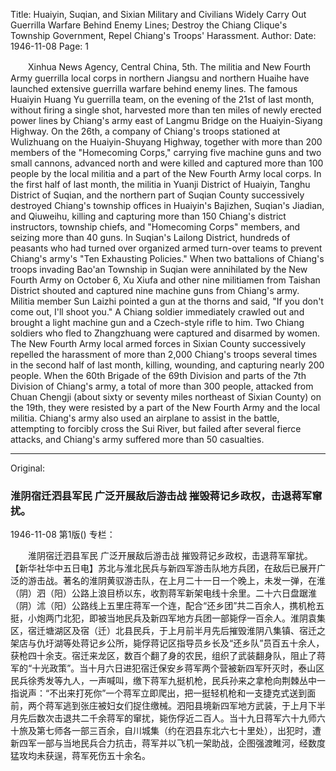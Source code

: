 Title: Huaiyin, Suqian, and Sixian Military and Civilians Widely Carry Out Guerrilla Warfare Behind Enemy Lines; Destroy the Chiang Clique's Township Government, Repel Chiang's Troops' Harassment.
Author:
Date: 1946-11-08
Page: 1

　　Xinhua News Agency, Central China, 5th. The militia and New Fourth Army guerrilla local corps in northern Jiangsu and northern Huaihe have launched extensive guerrilla warfare behind enemy lines. The famous Huaiyin Huang Yu guerrilla team, on the evening of the 21st of last month, without firing a single shot, harvested more than ten miles of newly erected power lines by Chiang's army east of Langmu Bridge on the Huaiyin-Siyang Highway. On the 26th, a company of Chiang's troops stationed at Wulizhuang on the Huaiyin-Shuyang Highway, together with more than 200 members of the "Homecoming Corps," carrying five machine guns and two small cannons, advanced north and were killed and captured more than 100 people by the local militia and a part of the New Fourth Army local corps. In the first half of last month, the militia in Yuanji District of Huaiyin, Tanghu District of Suqian, and the northern part of Suqian County successively destroyed Chiang's township offices in Huaiyin's Bajizhen, Suqian's Jiadian, and Qiuweihu, killing and capturing more than 150 Chiang's district instructors, township chiefs, and "Homecoming Corps" members, and seizing more than 40 guns. In Suqian's Lailong District, hundreds of peasants who had turned over organized armed turn-over teams to prevent Chiang's army's "Ten Exhausting Policies." When two battalions of Chiang's troops invading Bao'an Township in Suqian were annihilated by the New Fourth Army on October 6, Xu Xiufa and other nine militiamen from Taishan District shouted and captured nine machine guns from Chiang's army. Militia member Sun Laizhi pointed a gun at the thorns and said, "If you don't come out, I'll shoot you." A Chiang soldier immediately crawled out and brought a light machine gun and a Czech-style rifle to him. Two Chiang soldiers who fled to Zhangzhuang were captured and disarmed by women. The New Fourth Army local armed forces in Sixian County successively repelled the harassment of more than 2,000 Chiang's troops several times in the second half of last month, killing, wounding, and capturing nearly 200 people. When the 60th Brigade of the 69th Division and parts of the 7th Division of Chiang's army, a total of more than 300 people, attacked from Chuan Chengji (about sixty or seventy miles northeast of Sixian County) on the 19th, they were resisted by a part of the New Fourth Army and the local militia. Chiang's army also used an airplane to assist in the battle, attempting to forcibly cross the Sui River, but failed after several fierce attacks, and Chiang's army suffered more than 50 casualties.



<hr /> 

Original: 


### 淮阴宿迁泗县军民  广泛开展敌后游击战  摧毁蒋记乡政权，击退蒋军窜扰。

1946-11-08
第1版()
专栏：

　　淮阴宿迁泗县军民
    广泛开展敌后游击战
    摧毁蒋记乡政权，击退蒋军窜扰。
    【新华社华中五日电】苏北与淮北民兵与新四军游击队地方兵团，在敌后已展开广泛的游击战。著名的淮阴黄驭游击队，在上月二十一日一个晚上，未发一弹，在淮（阴）泗（阳）公路上浪目桥以东，收割蒋军新架电线十余里。二十六日盘踞淮（阴）沭（阳）公路线上五里庄蒋军一个连，配合“还乡团”共二百余人，携机枪五挺，小炮两门北犯，即被当地民兵及新四军地方兵团一部毙俘一百余人。淮阴袁集区，宿迁塘湖区及宿（迁）北县民兵，于上月前半月先后摧毁淮阴八集镇、宿迁之架店与仇圩湖等处蒋记乡公所，毙俘蒋记区指导员乡长及“还乡队”员百五十余人，获枪四十余支。宿迁来龙区，数百个翻了身的农民，组织了武装翻身队，阻止了蒋军的“十光政策”。当十月六日进犯宿迁保安乡蒋军两个营被新四军歼灭时，泰山区民兵徐秀发等九人，一声喊叫，缴下蒋军九挺机枪，民兵孙来之拿枪向荆棘丛中一指说声：“不出来打死你”一个蒋军立即爬出，把一挺轻机枪和一支捷克式送到面前，两个蒋军逃到张庄被妇女们捉住缴械。泗阳县境新四军地方武装，于上月下半月先后数次击退共二千余蒋军的窜扰，毙伤俘近二百人。当十九日蒋军六十九师六十旅及第七师各一部三百余，自川城集（约在泗县东北六七十里处），出犯时，遭新四军一部与当地民兵合力抗击，蒋军并以飞机一架助战，企图强渡睢河，经数度猛攻均未获逞，蒋军死伤五十余名。
